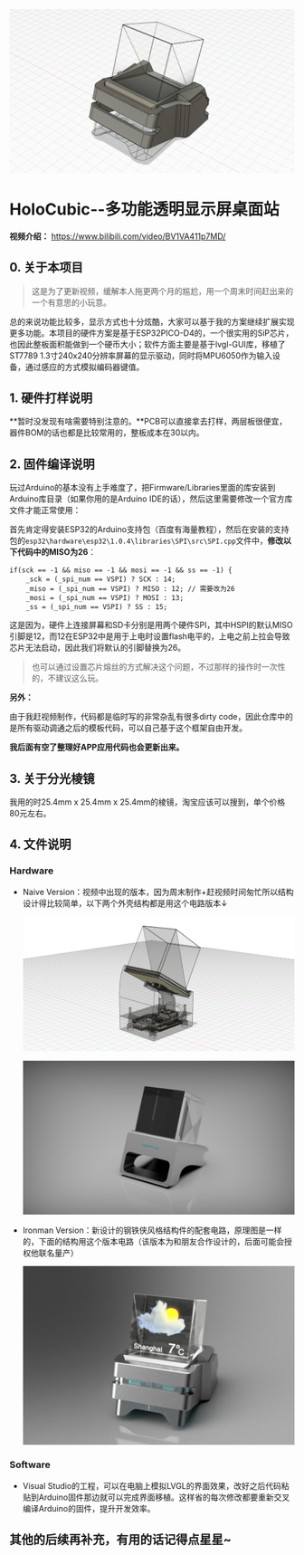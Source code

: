 ![](/5.Docs/Images/Holo.jpg)

# HoloCubic--多功能透明显示屏桌面站

**视频介绍：** https://www.bilibili.com/video/BV1VA411p7MD/

## 0. 关于本项目

> 这是为了更新视频，缓解本人拖更两个月的尴尬，用一个周末时间赶出来的一个有意思的小玩意。

总的来说功能比较多，显示方式也十分炫酷，大家可以基于我的方案继续扩展实现更多功能。本项目的硬件方案是基于ESP32PICO-D4的，一个很实用的SiP芯片，也因此整板面积能做到一个硬币大小；软件方面主要是基于lvgl-GUI库，移植了ST7789 1.3寸240x240分辨率屏幕的显示驱动，同时将MPU6050作为输入设备，通过感应的方式模拟编码器键值。

## 1. 硬件打样说明

**暂时没发现有啥需要特别注意的。**PCB可以直接拿去打样，两层板很便宜，器件BOM的话也都是比较常用的，整板成本在30以内。

## 2. 固件编译说明

玩过Arduino的基本没有上手难度了，把Firmware/Libraries里面的库安装到Arduino库目录（如果你用的是Arduino IDE的话），然后这里需要修改一个官方库文件才能正常使用：

首先肯定得安装ESP32的Arduino支持包（百度有海量教程），然后在安装的支持包的`esp32\hardware\esp32\1.0.4\libraries\SPI\src\SPI.cpp`文件中，**修改以下代码中的MISO为26**：

    if(sck == -1 && miso == -1 && mosi == -1 && ss == -1) {
        _sck = (_spi_num == VSPI) ? SCK : 14;
        _miso = (_spi_num == VSPI) ? MISO : 12; // 需要改为26
        _mosi = (_spi_num == VSPI) ? MOSI : 13;
        _ss = (_spi_num == VSPI) ? SS : 15;
这是因为，硬件上连接屏幕和SD卡分别是用两个硬件SPI，其中HSPI的默认MISO引脚是12，而12在ESP32中是用于上电时设置flash电平的，上电之前上拉会导致芯片无法启动，因此我们将默认的引脚替换为26。

> 也可以通过设置芯片熔丝的方式解决这个问题，不过那样的操作时一次性的，不建议这么玩。

**另外：**

由于我赶视频制作，代码都是临时写的非常杂乱有很多dirty code，因此仓库中的是所有驱动调通之后的模板代码，可以自己基于这个框架自由开发。

**我后面有空了整理好APP应用代码也会更新出来。**

## 3. 关于分光棱镜

我用的时25.4mm x 25.4mm x 25.4mm的棱镜，淘宝应该可以搜到，单个价格80元左右。

## 4. 文件说明

### Hardware

* Naive Version：视频中出现的版本，因为周末制作+赶视频时间匆忙所以结构设计得比较简单，以下两个外壳结构都是用这个电路版本↓

  ![](/5.Docs/Images/Holo3.png)

  ![](/5.Docs/Images/Holo2.jpg)

* Ironman Version：新设计的钢铁侠风格结构件的配套电路，原理图是一样的，下面的结构用这个版本电路（该版本为和朋友合作设计的，后面可能会授权他联名量产）

  ![](/5.Docs/Images/Holo1.jpg)

### Software

* Visual Studio的工程，可以在电脑上模拟LVGL的界面效果，改好之后代码粘贴到Arduino固件那边就可以完成界面移植。这样省的每次修改都要重新交叉编译Arduino的固件，提升开发效率。



## 其他的后续再补充，有用的话记得点星星~

